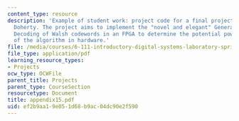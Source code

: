 ```yaml
---
content_type: resource
description: 'Example of student work: project code for a final project by Matthew
  Doherty. The project aims to implement the "novel and elegant" Generalized Local
  Decoding of Walsh codewords in an FPGA to determine the potential power savings
  of the algorithm in hardware.'
file: /media/courses/6-111-introductory-digital-systems-laboratory-spring-2006/ef2b9aa19e051d68b9ac04dc90e2f590_appendix15.pdf
file_type: application/pdf
learning_resource_types:
- Projects
ocw_type: OCWFile
parent_title: Projects
parent_type: CourseSection
resourcetype: Document
title: appendix15.pdf
uid: ef2b9aa1-9e05-1d68-b9ac-04dc90e2f590
---
```

